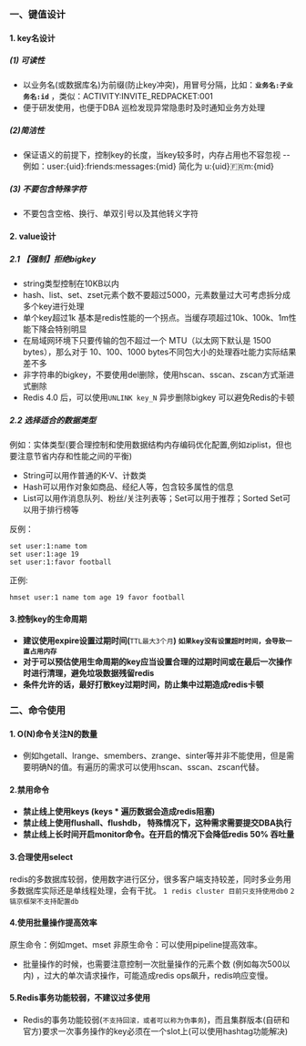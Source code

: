
### 一、键值设计
#### 1. key名设计
##### (1) 可读性
- 以业务名(或数据库名)为前缀(防止key冲突)，用冒号分隔，比如：**```业务名:子业务名:id```** ，类似：ACTIVITY:INVITE_REDPACKET:001
- 便于研发使用，也便于DBA 巡检发现异常隐患时及时通知业务方处理

##### (2)简洁性
- 保证语义的前提下，控制key的长度，当key较多时，内存占用也不容忽视
-- 例如：user:{uid}:friends:messages:{mid}  简化为  u:{uid}:fr:m:{mid}

##### (3) 不要包含特殊字符
- 不要包含空格、换行、单双引号以及其他转义字符


#### 2. value设计
#####  2.1 **【强制】拒绝bigkey**
-  string类型控制在10KB以内
-  hash、list、set、zset元素个数不要超过5000，元素数量过大可考虑拆分成多个key进行处理
-  单个key超过1k 基本是redis性能的一个拐点。当缓存项超过10k、100k、1m性能下降会特别明显
- 在局域网环境下只要传输的包不超过一个 MTU（以太网下默认是 1500 bytes），那么对于 10、100、1000 bytes不同包大小的处理吞吐能力实际结果差不多
-  非字符串的bigkey，不要使用del删除，使用hscan、sscan、zscan方式渐进式删除
-  Redis 4.0 后，可以使用```UNLINK key_N``` 异步删除bigkey 可以避免Redis的卡顿

#####  2.2 选择适合的数据类型
例如：实体类型(要合理控制和使用数据结构内存编码优化配置,例如ziplist，但也要注意节省内存和性能之间的平衡)
-  String可以用作普通的K-V、计数类
-   Hash可以用作对象如商品、经纪人等，包含较多属性的信息
-  List可以用作消息队列、粉丝/关注列表等；Set可以用于推荐；Sorted Set可以用于排行榜等

反例：
```
set user:1:name tom
set user:1:age 19
set user:1:favor football
```
正例:
```
hmset user:1 name tom age 19 favor football
```

#### 3.控制key的生命周期
- **建议使用expire设置过期时间(**```TTL最大3个月```**) ```如果key没有设置超时时间，会导致一直占用内存```**
- **对于可以预估使用生命周期的key应当设置合理的过期时间或在最后一次操作时进行清理，避免垃圾数据残留redis**
- **条件允许的话，最好打散key过期时间，防止集中过期造成redis卡顿**


### 二、命令使用
#### 1. O(N)命令关注N的数量
- 例如hgetall、lrange、smembers、zrange、sinter等并非不能使用，但是需要明确N的值。有遍历的需求可以使用hscan、sscan、zscan代替。

#### **2.禁用命令**
-  **禁止线上使用keys (keys * 遍历数据会造成redis阻塞)**
-  **禁止线上使用flushall、flushdb， 特殊情况下，这种需求需要提交DBA执行**
-  **禁止线上长时间开启monitor命令。在开启的情况下会降低redis 50% 吞吐量**

#### 3.合理使用select
redis的多数据库较弱，使用数字进行区分，很多客户端支持较差，同时多业务用多数据库实际还是单线程处理，会有干扰。
```1 redis cluster 目前只支持使用db0```
```2 镐京框架不支持配置db```
#### 4.使用批量操作提高效率
原生命令：例如mget、mset
非原生命令：可以使用pipeline提高效率。
- 批量操作的时候，也需要注意控制一次批量操作的元素个数 (例如每次500以内) ，过大的单次请求操作，可能造成redis ops飙升，redis响应变慢。

#### 5.Redis事务功能较弱，不建议过多使用 
- Redis的事务功能较弱(```不支持回滚，或者可以称为伪事务```)，而且集群版本(自研和官方)要求一次事务操作的key必须在一个slot上(可以使用hashtag功能解决)

